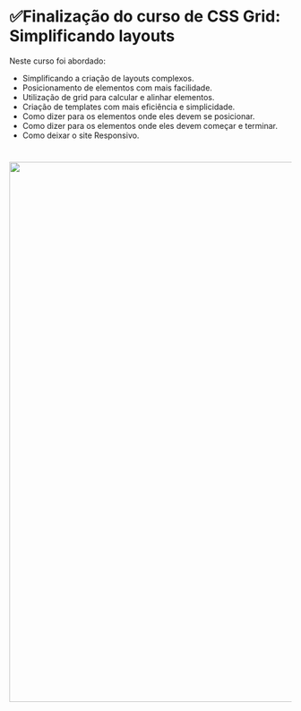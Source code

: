 # ✅Finalização do curso de CSS Grid: Simplificando layouts

Neste curso foi abordado: 

- Simplificando a criação de layouts complexos.
- Posicionamento de elementos com mais facilidade.
- Utilização de grid para calcular e alinhar elementos.
- Criação de templates com mais eficiência e simplicidade.
- Como dizer para os elementos onde eles devem se posicionar.
- Como dizer para os elementos onde eles devem começar e terminar.
- Como deixar o site Responsivo.

<h1>
    <img width="965px" src="https://media.giphy.com/media/uUgRpBGWzXot3jqTiE/giphy.gif">
</h1>
